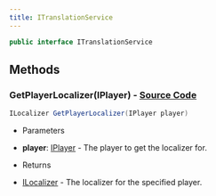```yaml
---
title: ITranslationService
---
```


```csharp
public interface ITranslationService
```

## Methods

### **GetPlayerLocalizer(IPlayer)** - [Source Code](https://github.com/swiftly-solution/swiftlys2/blob/main/managed/src/SwiftlyS2.Shared/Modules/Translations/ITranslationService.cs#L13)

```csharp
ILocalizer GetPlayerLocalizer(IPlayer player)
```

- Parameters

- **player**: [IPlayer](/docs/api/shared/players/iplayer) - The player to get the localizer for.

- Returns

- [ILocalizer](/docs/api/shared/translation/ilocalizer) - The localizer for the specified player.

